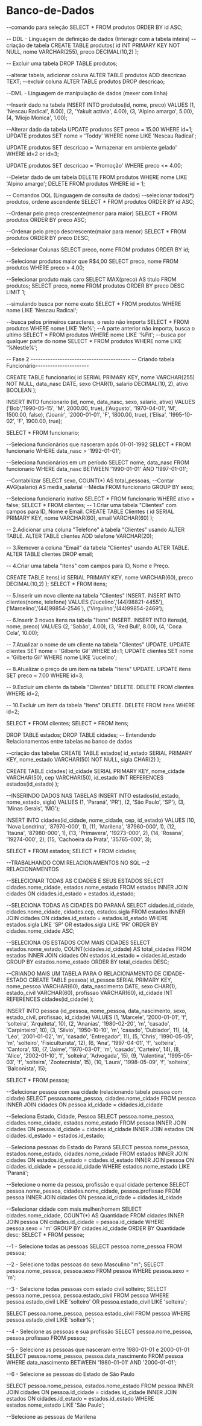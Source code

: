 # Banco-de-Dados
--comando para seleção
SELECT * FROM produtos ORDER BY id ASC;


-- DDL - Linguagem de definição de dados (Interagir com a tabela inteira)
-- criação de tabela
CREATE TABLE produtos(
	id INT PRIMARY KEY NOT NULL,
	nome VARCHAR(255),
	preco DECIMAL(10,2)
);

-- Excluir uma tabela
DROP TABLE produtos;

--alterar tabela, adicionar coluna
ALTER TABLE produtos ADD descricao TEXT;
--excluir coluna
ALTER TABLE produtos DROP descricao;

--DML - Linguagem de manipulação de dados (mexer com linha)

--Inserir dado na tabela
INSERT INTO produtos(id, nome, preco) VALUES
(1, 'Nescau Radical', 8.00),
(2, 'Yakult activia', 4.00),
(3, 'Alpino amargo', 5.00),
(4, 'Miojo Monica', 1.00);

--Alterar dado da tabela
UPDATE produtos SET preco = 15.00 WHERE id=1;
UPDATE produtos SET nome = 'Toddy' WHERE nome LIKE 'Nescau Radical';

UPDATE produtos SET descricao = 'Armazenar em ambiente gelado'
WHERE id=2 or id=3;

UPDATE produtos SET descricao = 'Promoção'
WHERE preco <= 4.00;

--Deletar dado de um tabela
DELETE FROM produtos WHERE nome LIKE 'Alpino amargo';
DELETE FROM produtos WHERE id = 1;

-- Comandos DQL (Linguagem de consulta de dados)
--selecionar todos(*) produtos, ordene ascendente
SELECT * FROM produtos ORDER BY id ASC;

--Ordenar pelo preço crescente(menor para maior)
SELECT * FROM produtos ORDER BY preco ASC;

--Ordenar pelo preço descrescente(maior para menor)
SELECT * FROM produtos ORDER BY preco DESC;

--Selecionar Colunas
SELECT preco, nome FROM produtos ORDER BY id;

--Selecionar produtos maior que R$4,00
SELECT preco, nome FROM produtos WHERE preco > 4.00;

--Selecionar produto mais caro
SELECT MAX(preco) AS titulo FROM produtos;
SELECT preco, nome FROM produtos ORDER BY preco DESC LIMIT 1;

--simulando busca por nome exato
SELECT * FROM produtos WHERE nome LIKE 'Nescau Radical';

--busca pelos primeiros caracteres, o resto não importa
SELECT * FROM produtos WHERE nome LIKE 'Ne%';
--A parte anterior não importa, busca o ultimo
SELECT * FROM produtos WHERE nome LIKE '%Fit';
--busca por qualquer parte do nome
SELECT * FROM produtos WHERE nome LIKE '%Nestle%';

-- Fase 2 -----------------------------------------
-- Criando tabela Funcionário----------------------

CREATE TABLE funcionario(
	id SERIAL PRIMARY KEY,
	nome VARCHAR(255) NOT NULL,
	data_nasc DATE,
	sexo CHAR(1),
	salario DECIMAL(10, 2),
	ativo BOOLEAN
);

INSERT INTO funcionario (id, nome, data_nasc, sexo, salario, ativo) VALUES
('Bob','1990-05-15', 'M', 2000.00, true),
('Augusto', '1970-04-01', 'M', 1500.00, false),
('Joanir', '2000-01-01', 'F', 1800.00, true),
('Elisa', '1995-10-02', 'F', 1900.00, true);

SELECT * FROM funcionario;

--Seleciona funcionários que nasceram após 01-01-1992
SELECT * FROM funcionario WHERE data_nasc > '1992-01-01';

--Seleciona funcionários em um período
SELECT nome, data_nasc FROM funcionario
WHERE data_nasc BETWEEN '1990-01-01' AND '1997-01-01';

--Contabilizar
SELECT sexo, 
COUNT(*) AS total_pessoas,         --Contar
AVG(salario) AS media_salarial    --Média
FROM funcionario GROUP BY sexo;

--Seleciona funcionario inativo
SELECT * FROM funcionario WHERE ativo = false;
SELECT * FROM clientes;
-- 1.Criar uma tabela "Clientes" com campos para ID, Nome e Email.
CREATE TABLE Clientes (
	id SERIAL PRIMARY KEY,
	nome VARCHAR(60),
	email VARCHAR(60)
); 

-- 2.Adicionar uma coluna "Telefone" à tabela "Clientes" usando ALTER TABLE.
ALTER TABLE clientes ADD telefone VARCHAR(20);

-- 3.Remover a coluna "Email" da tabela "Clientes" usando ALTER TABLE.
ALTER TABLE clientes DROP email;

-- 4.Criar uma tabela "Itens" com campos para ID, Nome e Preço.

CREATE TABLE itens(
	id SERIAL PRIMARY KEY,
	nome VARCHAR(60),
	preco DECIMAL(10,2)
);
SELECT * FROM itens;

-- 5.Inserir um novo cliente na tabela "Clientes" INSERT.
INSERT INTO clientes(nome, telefone) VALUES
('Jucelino','(44)98821-4455'),
('Marcelino','(44)98854-2546'),
('Virgulino','(44)99854-2469');

-- 6.Inserir 3 novos itens na tabela "Itens" INSERT.
INSERT INTO itens(id, nome, preco) VALUES
(2, 'Sabão', 4.00),
(3, 'Red Bull', 8.00),
(4, 'Coca Cola', 10.00);

-- 7.Atualizar o nome de um cliente na tabela "Clientes" UPDATE.
UPDATE clientes SET nome = 'Gilberto Gil' WHERE id=1;
UPDATE clientes SET nome = 'Gilberto Gil' WHERE nome LIKE 'Jucelino';

-- 8.Atualizar o preço de um item na tabela "Itens" UPDATE.
UPDATE itens SET preco = 7.00 WHERE id=3;

-- 9.Excluir um cliente da tabela "Clientes" DELETE.
DELETE FROM clientes WHERE id=2;

-- 10.Excluir um item da tabela "Itens" DELETE.
DELETE FROM itens WHERE id=2;

SELECT * FROM clientes;
SELECT * FROM itens;

DROP TABLE estados;
DROP TABLE cidades;
-- Entendendo Relacionamentos entre tabelas no banco de dados

--criação das tabelas
CREATE TABLE estados(
	id_estado SERIAL PRIMARY KEY,
	nome_estado VARCHAR(50) NOT NULL,
	sigla CHAR(2)
);

CREATE TABLE cidades(
	id_cidade SERIAL PRIMARY KEY,
	nome_cidade VARCHAR(50),
	cep VARCHAR(50),
	id_estado INT REFERENCES estados(id_estado)
);

--INSERINDO DADOS NAS TABELAS
INSERT INTO estados(id_estado, nome_estado, sigla) VALUES
(1, 'Paraná', 'PR'),
(2, 'São Paulo', 'SP'),
(3, 'Minas Gerais', 'MG');

INSERT INTO cidades(id_cidade, nome_cidade, cep, id_estado) VALUES
(10, 'Nova Londrina', '87970-000', 1),
(11, 'Marilena', '87960-000', 1),
(12, 'Itaúna', '87980-000', 1),
(13, 'Primavera', '19273-000', 2),
(14, 'Rosana', '19274-000', 2),
(15, 'Cachoeira da Prata', '35765-000', 3);

SELECT * FROM estados;
SELECT * FROM cidades;


--TRABALHANDO COM RELACIONAMENTOS NO SQL
--2 RELACIONAMENTOS

--SELECIONAR TODAS AS CIDADES E SEUS ESTADOS
SELECT cidades.nome_cidade, estados.nome_estado
FROM estados INNER JOIN cidades
ON cidades.id_estado = estados.id_estado;

--SELECIONA TODAS AS CIDADES DO PARANÁ
SELECT cidades.id_cidade, cidades.nome_cidade, cidades.cep, estados.sigla
FROM estados INNER JOIN cidades
ON cidades.id_estado = estados.id_estado
WHERE estados.sigla LIKE 'SP' OR estados.sigla LIKE 'PR'
ORDER BY cidades.nome_cidade ASC;

--SELECIONA OS ESTADOS COM MAIS CIDADES
SELECT estados.nome_estado, COUNT(cidades.id_cidade) AS total_cidades
FROM estados INNER JOIN cidades
ON estados.id_estado = cidades.id_estado
GROUP BY estados.nome_estado
ORDER BY total_cidades DESC;

--CRIANDO MAIS UM TABELA PARA O RELACIONAMENTO DE CIDADE-ESTADO
CREATE TABLE pessoa(
	id_pessoa SERIAL PRIMARY KEY,
	nome_pessoa VARCHAR(60),
	data_nascimento DATE,
	sexo CHAR(1),
	estado_civil VARCHAR(60),
	profissao VARCHAR(60),
	id_cidade INT REFERENCES cidades(id_cidade)
);

INSERT INTO pessoa 
(id_pessoa, nome_pessoa, data_nascimento, sexo, estado_civil, profissao, id_cidade)
VALUES
(1, 'Marcele', '2000-01-01', 'f', 'solteira', 'Arquiteta', 10),
(2, 'Ananias', '1980-02-20', 'm', 'casado', 'Carpinteiro', 10),
(3, 'Silvio', '1950-10-10', 'm', 'casado', 'Dublador', 11),
(4, 'Léo', '2001-01-02',  'm', 'casado', 'Entregador', 11),
(5, 'Chris', '1990-05-05', 'm', 'solteiro', 'Fisiculturista', 12),
(6, 'Ana', '1997-04-01', 'f', 'solteira', 'Cantora', 13),
(7, 'Jaime', '1970-03-01', 'm', 'casado', 'Carteiro', 14),
(8, 'Alice', '2002-01-10', 'f', 'solteira', 'Advogada', 15),
(9, 'Valentina', '1995-05-03', 'f', 'solteira', 'Zootecnista', 15),
(10, 'Laura', '1998-05-09', 'f', 'solteira', 'Balconista', 15);

SELECT * FROM pessoa;

--Selecionar pessoa com sua cidade (relacionando tabela pessoa com cidade)
SELECT pessoa.nome_pessoa, cidades.nome_cidade
FROM pessoa INNER JOIN cidades
ON pessoa.id_cidade = cidades.id_cidade


--Seleciona Estado, Cidade, Pessoa
SELECT pessoa.nome_pessoa, cidades.nome_cidade, estados.nome_estado
FROM pessoa INNER JOIN cidades
ON pessoa.id_cidade = cidades.id_cidade
INNER JOIN estados
ON cidades.id_estado = estados.id_estado;


--Seleciona pessoas do Estado do Paraná
SELECT pessoa.nome_pessoa, estados.nome_estado, cidades.nome_cidade
FROM estados INNER JOIN cidades
ON estados.id_estado = cidades.id_estado
INNER JOIN pessoa
ON cidades.id_cidade = pessoa.id_cidade
WHERE estados.nome_estado LIKE 'Paraná';

--Selecione o nome da pessoa, profissão e qual cidade pertence
SELECT pessoa.nome_pessoa, cidades.nome_cidade, pessoa.profissao
FROM pessoa INNER JOIN cidades
ON pessoa.id_cidade = cidades.id_cidade

--Selecionar cidade com mais mulher/homem
SELECT cidades.nome_cidade, COUNT(*) AS Quantidade
FROM cidades INNER JOIN pessoa
ON cidades.id_cidade = pessoa.id_cidade
WHERE pessoa.sexo = 'm'
GROUP BY cidades.id_cidade
ORDER BY Quantidade desc;
SELECT * FROM pessoa;

--1 - Selecione todas as pessoas
SELECT pessoa.nome_pessoa FROM pessoa;

--2 - Selecione todas pessoas do sexo Masculino "m";
SELECT pessoa.nome_pessoa, pessoa.sexo FROM pessoa
WHERE pessoa.sexo = 'm';

--3 - Selecione todas pessoas com estado civil solteiro;
SELECT pessoa.nome_pessoa, pessoa.estado_civil FROM pessoa
WHERE pessoa.estado_civil LIKE 'solteiro' 
OR pessoa.estado_civil LIKE 'solteira';

SELECT pessoa.nome_pessoa, pessoa.estado_civil FROM pessoa
WHERE pessoa.estado_civil LIKE 'solteir%';

--4 - Selecione as pessoas e sua profissão
SELECT pessoa.nome_pessoa, pessoa.profissao FROM pessoa;

--5 - Selecione as pessoas que nasceram entre 1980-01-01 e 2000-01-01
SELECT pessoa.nome_pessoa, pessoa.data_nascimento
FROM pessoa WHERE data_nascimento BETWEEN '1980-01-01' AND '2000-01-01';

--6 - Selecione as pessoas do Estado de São Paulo

SELECT pessoa.nome_pessoa, estados.nome_estado 
FROM pessoa INNER JOIN cidades
ON pessoa.id_cidade = cidades.id_cidade
INNER JOIN estados
ON cidades.id_estado = estados.id_estado
WHERE estados.nome_estado LIKE 'São Paulo';


--Selecione as pessoas de Marilena
